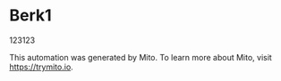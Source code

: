
# Berk1

123123

This automation was generated by Mito. To learn more about Mito, visit https://trymito.io.
